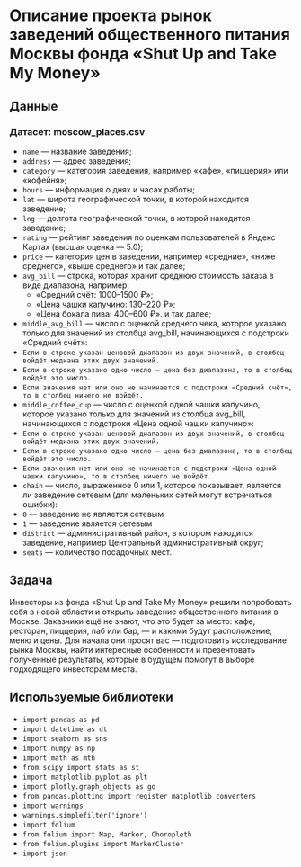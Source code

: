 # Описание проекта рынок заведений общественного питания Москвы фонда «Shut Up and Take My Money»

## Данные
### Датасет: moscow_places.csv
- `name` — название заведения;
- `address` — адрес заведения;
- `category` — категория заведения, например «кафе», «пиццерия» или «кофейня»;
- `hours` — информация о днях и часах работы;
- `lat` — широта географической точки, в которой находится заведение;
- `lng` — долгота географической точки, в которой находится заведение;
- `rating` — рейтинг заведения по оценкам пользователей в Яндекс Картах (высшая оценка — 5.0);
- `price` — категория цен в заведении, например «средние», «ниже среднего», «выше среднего» и так далее;
- `avg_bill` — строка, которая хранит среднюю стоимость заказа в виде диапазона, например:
   - «Средний счёт: 1000–1500 ₽»;
   - «Цена чашки капучино: 130–220 ₽»;
   - «Цена бокала пива: 400–600 ₽». и так далее;
- `middle_avg_bill` — число с оценкой среднего чека, которое указано только для значений из столбца avg_bill, начинающихся с подстроки «Средний счёт»:
- `Если в строке указан ценовой диапазон из двух значений, в столбец войдёт медиана этих двух значений.`
- `Если в строке указано одно число — цена без диапазона, то в столбец войдёт это число.`
- `Если значения нет или оно не начинается с подстроки «Средний счёт», то в столбец ничего не войдёт.`
- `middle_coffee_cup` — число с оценкой одной чашки капучино, которое указано только для значений из столбца avg_bill, начинающихся с подстроки «Цена одной чашки капучино»:
- `Если в строке указан ценовой диапазон из двух значений, в столбец войдёт медиана этих двух значений.`
- `Если в строке указано одно число — цена без диапазона, то в столбец войдёт это число.`
- `Если значения нет или оно не начинается с подстроки «Цена одной чашки капучино», то в столбец ничего не войдёт.`
- `chain` — число, выраженное 0 или 1, которое показывает, является ли заведение сетевым (для маленьких сетей могут встречаться ошибки):
- `0` — заведение не является сетевым
- `1` — заведение является сетевым
- `district` — административный район, в котором находится заведение, например Центральный административный округ;
- `seats` — количество посадочных мест.


## Задача
Инвесторы из фонда «Shut Up and Take My Money» решили попробовать себя в новой области и открыть заведение общественного питания в Москве. Заказчики ещё не знают, что это будет за место: кафе, ресторан, пиццерия, паб или бар, — и какими будут расположение, меню и цены.
Для начала они просят вас — подготовить исследование рынка Москвы, найти интересные особенности и презентовать полученные результаты, которые в будущем помогут в выборе подходящего инвесторам места.

## Используемые библиотеки
- `import pandas as pd`
- `import datetime as dt`
- `import seaborn as sns`
- `import numpy as np`
- `import math as mth`
- `from scipy import stats as st`
- `import matplotlib.pyplot as plt`
- `import plotly.graph_objects as go`
- `from pandas.plotting import register_matplotlib_converters`
- `import warnings`
- `warnings.simplefilter('ignore')`
- `import folium`
- `from folium import Map, Marker, Choropleth`
- `from folium.plugins import MarkerCluster`
- `import json`
